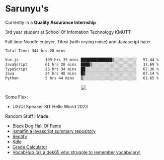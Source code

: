 # Sarunyu's
<p>Currently in a <strong>Quality Assurance Internship</strong></p>
<p>3rd year student at School Of Infomation Technology KMUTT</p>
<p>Full time Noodle enjoyer, Tifosi (with crying noise) and Javascript hater</p>

<!--START_SECTION:waka-->

```txt
Total Time: 344 hrs 28 mins

Vue.js            199 hrs 39 mins ██████████████▒░░░░░░░░░░   57.44 %
JavaScript        61 hrs 28 mins  ████▒░░░░░░░░░░░░░░░░░░░░   17.69 %
TypeScript        25 hrs 34 mins  ██░░░░░░░░░░░░░░░░░░░░░░░   07.36 %
Java              24 hrs 48 mins  █▓░░░░░░░░░░░░░░░░░░░░░░░   07.14 %
Python            5 hrs 44 mins   ▒░░░░░░░░░░░░░░░░░░░░░░░░   01.65 %
```

<!--END_SECTION:waka-->
<div align=center>
  <img src="https://skillicons.dev/icons?i=typescript,javascript,nodejs,java,spring,react,vue,mysql,mongodb,docker,linux" />
</div>

Some Flex:
- UX/UI Speaker SIT Hello World 2023

Random Stuff I Made:
- [Black Dog Hall Of Fame](https://bdoghalloffame.vercel.app/)
- [jsmaifin a javascript summary repository](https://github.com/ssarunyu/js-maifin)
- [Bentify](https://bentify.vercel.app/)
- [Kdle](https://kdle.vercel.app/)
- [Grade Calculator](https://grade-calculator-virid.vercel.app/)
- [VocabHub (as a dek65 who struggle to remember vocabulary)](https://vocabhub.vercel.app/)
